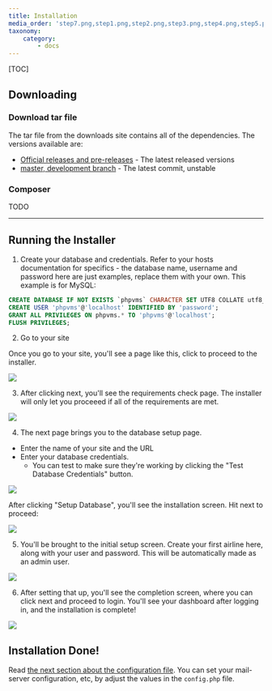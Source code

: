 ```yaml
---
title: Installation
media_order: 'step7.png,step1.png,step2.png,step3.png,step4.png,step5.png,step6.png'
taxonomy:
    category:
        - docs
---
```


[TOC]

## Downloading

### Download tar file

The tar file from the downloads site contains all of the dependencies. The versions available are:

- [Official releases and pre-releases](https://github.com/nabeelio/phpvms/releases) - The latest released versions
- [master, development branch](http://phpvms.net/downloads/phpvms-v7.0.0-master.tar.gz) - The latest commit, unstable

### Composer

TODO

***

## Running the Installer

1. Create your database and credentials. Refer to your hosts documentation for specifics - the database name, username and password here are just examples, replace them with your own. This example is for MySQL:

```sql
CREATE DATABASE IF NOT EXISTS `phpvms` CHARACTER SET UTF8 COLLATE utf8_unicode_ci;
CREATE USER 'phpvms'@'localhost' IDENTIFIED BY 'password';
GRANT ALL PRIVILEGES ON phpvms.* TO 'phpvms'@'localhost';
FLUSH PRIVILEGES;
```

2. Go to your site

Once you go to your site, you'll see a page like this, click to proceed to the installer.

![](step1.png?sizes=50vw)

3. After clicking next, you'll see the requirements check page. The installer will only let you proceeed if all of the requirements are met.

![](step2.png?sizes=50vw)

4. The next page brings you to the database setup page. 

- Enter the name of your site and the URL
- Enter your database credentials. 
  - You can test to make sure they're working by clicking the "Test Database Credentials" button.

![](step3.png?sizes=50vw)

After clicking "Setup Database", you'll see the installation screen. Hit next to proceed:

![](step4.png?sizes=50vw)

5. You'll be brought to the initial setup screen. Create your first airline here, along with your user and password. This will be automatically made as an admin user.

![](step5.png?sizes=50vw)

6. After setting that up, you'll see the completion screen, where you can click next and proceed to login. You'll see your dashboard after logging in, and the installation is complete!

![](step7.png?sizes=50vw)

## Installation Done!

Read [the next section about the configuration file](/basics/installation/configuration/config-files). You can set your mail-server configuration, etc, by adjust the values in the `config.php` file.

